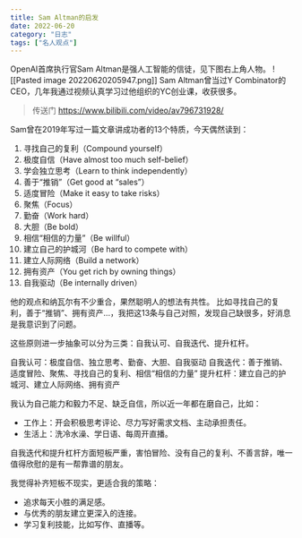 ```yaml
---
title: Sam Altman的启发
date: 2022-06-20
category: "日志"
tags: ["名人观点"]
---
```

OpenAI首席执行官Sam Altman是强人工智能的信徒，见下图右上角人物。
![[Pasted image 20220620205947.png]]
Sam Altman曾当过Y Combinator的CEO，几年我通过视频认真学习过他组织的YC创业课，收获很多。
> 传送门 https://www.bilibili.com/video/av796731928/

Sam曾在2019年写过一篇文章讲成功者的13个特质，今天偶然读到：
1.  寻找自己的复利（Compound yourself）
2.  极度自信（Have almost too much self-belief）
3.  学会独立思考（Learn to think independently）
4.  善于“推销”（Get good at “sales”）
5.  适度冒险（Make it easy to take risks）
6.  聚焦（Focus）
7.  勤奋（Work hard）
8.  大胆（Be bold）
9.  相信“相信的力量”（Be willful）
10.  建立自己的护城河（Be hard to compete with）
11.  建立人际网络（Build a network）
12.  拥有资产（You get rich by owning things）
13.  自我驱动（Be internally driven）

他的观点和纳瓦尔有不少重合，果然聪明人的想法有共性。
比如寻找自己的复利，善于“推销”、拥有资产...，我把这13条与自己对照，发现自己缺很多，好消息是我意识到了问题。

这些原则进一步抽象可以分为三类：自我认可、自我迭代、提升杠杆。

自我认可：极度自信、独立思考、勤奋、大胆、自我驱动
自我迭代：善于推销、适度冒险、聚焦、寻找自己的复利、相信“相信的力量”
提升杠杆：建立自己的护城河、建立人际网络、拥有资产

我认为自己能力和毅力不足、缺乏自信，所以近一年都在磨自己，比如：
- 工作上：开会积极思考评论、尽力写好需求文档、主动承担责任。
- 生活上：洗冷水澡、学日语、每周开直播。

自我迭代和提升杠杆方面短板严重，害怕冒险、没有自己的复利、不善言辞，唯一值得欣慰的是有一帮靠谱的朋友。

我觉得补齐短板不现实，更适合我的策略：
- 追求每天小胜的满足感。
- 与优秀的朋友建立更深入的连接。
- 学习复利技能，比如写作、直播等。






